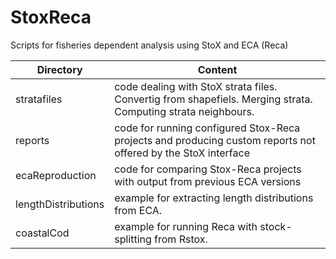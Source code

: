 # StoxReca

Scripts for fisheries dependent analysis using StoX and ECA (Reca)

Directory | Content
----------|--------
stratafiles | code dealing with StoX strata files. Convertig from shapefiels. Merging strata. Computing strata neighbours.
reports | code for running configured Stox-Reca projects and producing custom reports not offered by the StoX interface
ecaReproduction | code for comparing Stox-Reca projects with output from previous ECA versions
lengthDistributions | example for extracting length distributions from ECA.
coastalCod | example for running Reca with stock-splitting from Rstox.